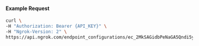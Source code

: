 
#### Example Request
```bash
curl \
-H "Authorization: Bearer {API_KEY}" \
-H "Ngrok-Version: 2" \
https://api.ngrok.com/endpoint_configurations/ec_2MkSAGidbPeNaGA5Qndi5yPm7OY/saml
